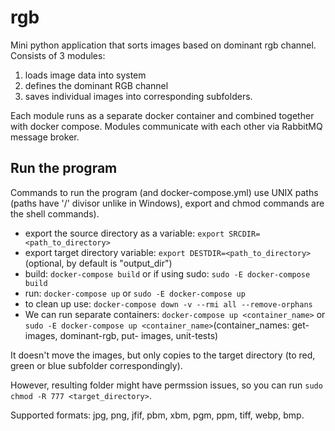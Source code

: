 # rgb

Mini python application that sorts images based on dominant rgb channel. Consists of 3 modules:

1. loads image data into system
2. defines the dominant RGB channel
3. saves individual images into corresponding subfolders.

Each module runs as a separate docker container and combined together with docker compose.
Modules communicate with each other via RabbitMQ message broker.

## Run the program

Commands to run the program (and docker-compose.yml) use UNIX paths (paths have '/' divisor unlike in Windows), export and chmod commands are the shell commands).

* export the source directory as a variable: `export SRCDIR=<path_to_directory>`
* export target directory variable: `export DESTDIR=<path_to_directory>` (optional, by default is "output_dir")
* build: `docker-compose build` or if using sudo: `sudo -E docker-compose build` 
* run: `docker-compose up` or `sudo -E docker-compose up`
* to clean up use:  `docker-compose down -v --rmi all --remove-orphans`
* We can run separate containers: `docker-compose up <container_name>` or `sudo -E docker-compose up <container_name>`(container_names: get-images, dominant-rgb, put-  images, unit-tests)

It doesn't move the images, but only copies to the target directory (to red, green or blue subfolder correspondingly).

However, resulting folder might have permssion issues, so you can run `sudo chmod -R 777 <target_directory>`.

Supported formats: jpg, png, jfif, pbm, xbm, pgm, ppm, tiff, webp, bmp.
